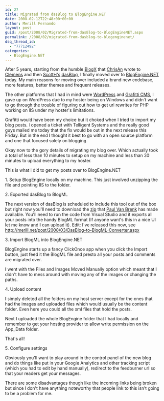 ```yaml
---
id: 27
title: Migrated from dasBlog to BlogEngine.NET
date: 2008-02-12T22:48:00+00:00
author: Merill Fernando
layout: post
guid: /post/2008/02/Migrated-from-dasBlog-to-BlogEngineNET.aspx
permalink: /2008/02/migrated-from-dasblog-to-blogenginenet/
dsq_thread_id:
  - "77712492"
categories:
  - BlogEngine.NET
---
```

<p>
After 5 years, starting from the humble <a href="http://www.simplegeek.com/CategoryView.aspx/BlogX">BlogX</a> that <a href="http://www.simplegeek.com">ChrisAn</a> wrote to <a href="http://staff.newtelligence.net/clemensv/">Clemens</a> and then <a href="http://www.hanselman.com/blog/">ScottH&#39;s</a> <a href="http://dasblog.info/">dasBlog</a>, I finally moved over to <a href="http://dotnetblogengine.net/">BlogEngine.NET</a> today. My main reasons for moving over included a brand new codebase, more features, better themes and frequent releases.
</p>
  
<p>
The other platforms that I had in mind were <a href="http://www.wordpress.org">WordPress</a> and <a href="http://graffiticms.com/">Grafitti CMS</a>, I gave up on WordPress due to my hoster being on Windows and didn&#39;t want to go through the trouble of figuring out how to get url rewrites for PHP working on IIS under my hoster&#39;s limitations.
</p>
  
<p>
Grafitti would have been my choice but it choked when I tried to import my blog posts. I opened a ticket with Telligent Systems and the really good guys mailed me today that the fix would be out in the next release this Friday. But in the end I thought it best to go with an open source platform and one that focused solely on blogging.
</p>
  
<p>
Okay now to the gory details of migrating my blog over. Which actually took a total of less than 10 minutes to setup on my machine and less than 30 minutes to upload everything to my hoster.
</p>
  
<p>
This is what I did to get my posts over to BlogEngine.NET
</p>
  
<p>
1. Setup BlogEngine locally on my machine. This just involved unzipping the file and pointing IIS to the folder.
</p>
  
<p>
2. Exported dasBlog to BlogML
</p>
  
<p>
The next version of dasBlog is scheduled to include this tool out of the box but right now you&#39;ll need to download the <a href="http://www.paulvanbrenk.com/blog/2006/12/27/BlogMLSupportForDasBlogBeta.aspx">zip</a> that <a href="http://www.paulvanbrenk.com/blog">Paul Van Brenk</a> has made available. You&#39;ll need to run the code from Visual Studio and it exports all your posts into the handy BlogML format (If anyone want&#39;s this in a nice UI let me know and I can upload it). Edit: I&#39;ve released this now, see <a href="/post/2008/03/DasBlog-to-BlogML-Converter.aspx">http://merill.net/post/2008/03/DasBlog-to-BlogML-Converter.aspx</a>&nbsp; 
</p>
  
<p>
3. Import BlogML into BlogEngine.NET
</p>
  
<p>
BlogEngine starts up a fancy ClickOnce app when you click the Import button, just feed it the BlogML file and presto all your posts and comments are migrated over.
</p>
  
<p>
I went with the Files and Images Moved Manually option which meant that I didn&#39;t have to mess around with moving any of the images or changing the paths.
</p>
  
<p>
4. Upload content
</p>
  
<p>
I simply deleted all the folders on my host server except for the ones that had the images and uploaded files which would usually be the content folder. Even here you could all the xml files that hold the posts.
</p>
  
<p>
Next I uploaded the whole BlogEngine folder that I had locally and remember to get your hosting provider to allow write permission on the App_Data folder.
</p>
  
<p>
That&#39;s all!
</p>
  
<p>
5. Configure settings
</p>
  
<p>
Obviously you&#39;ll want to play around in the control panel of the new blog and do things like put in your Google Analytics and other tracking script (which you had to edit by hand manually), redirect to the feedburner url so that your readers get your messages.
</p>
  
<p>
There are some disadvantages though like the incoming links being broken but since I don&#39;t have anything noteworthy that people link to this isn&#39;t going to be a problem for me.
</p>
